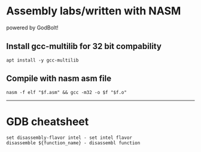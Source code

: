 # Assembly labs/written with NASM

powered by GodBolt!

## Install gcc-multilib for 32 bit compability
```apt install -y gcc-multilib```

## Compile with nasm asm file
```nasm -f elf "$f.asm" && gcc -m32 -o $f "$f.o"```

---

# GDB cheatsheet

```
set disassembly-flavor intel - set intel flavor
disassemble ${function_name} - disassembl function
```

